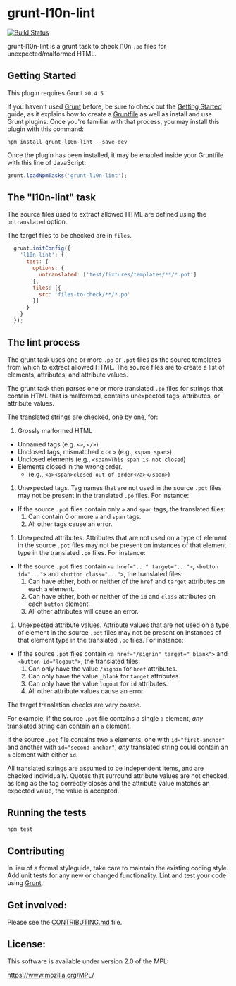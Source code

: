 # grunt-l10n-lint

[![Build
Status](https://travis-ci.org/mozilla/grunt-l10n-lint.svg?branch=master)](https://travis-ci.org/mozilla/grunt-l10n-lint)

grunt-l10n-lint is a grunt task to check l10n `.po` files for
unexpected/malformed HTML.

## Getting Started
This plugin requires Grunt `>0.4.5`

If you haven't used [Grunt](http://gruntjs.com/) before, be sure to check out the [Getting Started](http://gruntjs.com/getting-started) guide, as it explains how to create a [Gruntfile](http://gruntjs.com/sample-gruntfile) as well as install and use Grunt plugins. Once you're familiar with that process, you may install this plugin with this command:

```shell
npm install grunt-l10n-lint --save-dev
```

Once the plugin has been installed, it may be enabled inside your Gruntfile with this line of JavaScript:

```js
grunt.loadNpmTasks('grunt-l10n-lint');
```

## The "l10n-lint" task

The source files used to extract allowed HTML are defined using
the `untranslated` option.

The target files to be checked are in `files`.

```js
  grunt.initConfig({
    'l10n-lint': {
      test: {
        options: {
          untranslated: ['test/fixtures/templates/**/*.pot']
        },
        files: [{
          src: 'files-to-check/**/*.po'
        }]
      }
    }
  });
```

## The lint process

The grunt task uses one or more `.po` or `.pot` files as the source
templates from which to extract allowed HTML. The source files are
to create a list of elements, attributes, and attribute values.

The grunt task then parses one or more translated `.po` files for strings
that contain HTML that is malformed, contains unexpected tags, attributes,
or attribute values.

The translated strings are checked, one by one, for:

1. Grossly malformed HTML
  * Unnamed tags (e.g. `<>`, `</>`)
  * Unclosed tags, mismatched `<` or `>` (e.g., `<span`, `span>`)
  * Unclosed elements (e.g., `<span>This span is not closed`)
  * Elements closed in the wrong order.
    * (e.g., `<a><span>closed out of order</a></span>`)
1. Unexpected tags. Tag names that are not used in the source `.pot` files may not be present in the translated `.po` files. For instance:
  * If the source `.pot` files contain only `a` and `span` tags, the translated files:
      1. Can contain 0 or more `a` and `span` tags.
      1. All other tags cause an error.
1. Unexpected attributes. Attributes that are not used on a type of element in the source `.pot` files may not be present on instances of that element type in the translated `.po` files. For instance:
  * If the source `.pot` files contain `<a href="..." target="...">`,
      `<button id="...">` and `<button class="...">`, the translated files:
      1. Can have either, both or neither of the `href` and `target` attributes on each `a` element.
      1. Can have either, both or neither of the `id` and `class` attributes on each `button` element.
      1. All other attributes will cause an error.
1. Unexpected attribute values. Attribute values that are not used on a type of element in the source `.pot` files may not be present on instances of that element type in the translated `.po` files. For instance:
  * If the source `.pot` files contain `<a href="/signin" target="_blank">`
      and `<button id="logout">`, the translated files:
      1. Can only have the value `/signin` for `href` attributes.
      1. Can only have the value `_blank` for `target` attributes.
      1. Can only have the value `logout` for `id` attributes.
      1. All other attribute values cause an error.

The target translation checks are very coarse.

For example, if the source `.pot` file contains a single `a` element,
_any_ translated string can contain an `a` element.

If the source `.pot` file contains two `a` elements, one
with `id="first-anchor"` and another with `id="second-anchor"`, _any_ translated
string could contain an `a` element with either `id`.

All translated strings are assumed to be independent items, and are checked
individually. Quotes that surround attribute values are not checked, as long
as the tag correctly closes and the attribute value matches an expected value,
the value is accepted.

## Running the tests

```bash
npm test
```

## Contributing
In lieu of a formal styleguide, take care to maintain the existing coding style. Add unit tests for any new or changed functionality. Lint and test your code using [Grunt](http://gruntjs.com/).

## Get involved:

Please see the [CONTRIBUTING.md](CONTRIBUTING.md) file.

## License:
This software is available under version 2.0 of the MPL:

  https://www.mozilla.org/MPL/
